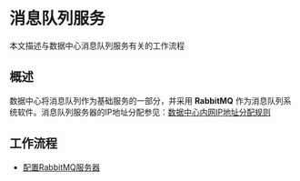 # 消息队列服务
本文描述与数据中心消息队列服务有关的工作流程

## 概述
数据中心将消息队列作为基础服务的一部分，并采用 **RabbitMQ** 作为消息队列系统软件。消息队列服务器的IP地址分配参见：[数据中心内网IP地址分配规则](../../../../kb/dc-private-ip.md)

## 工作流程

- [配置RabbitMQ服务器](setup-rabbitmq-server.md)